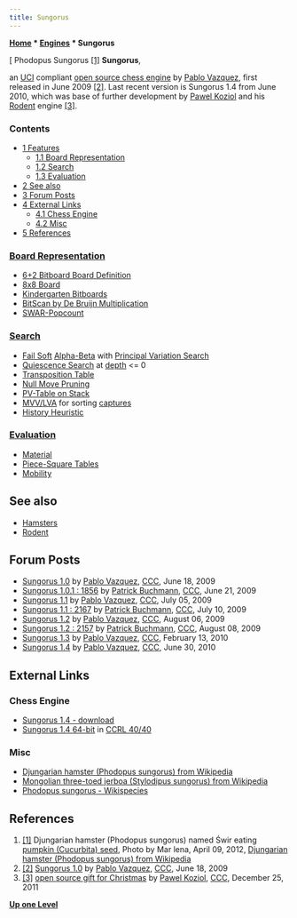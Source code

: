 ```yaml
---
title: Sungorus
---
```

**[Home](Home "Home") \* [Engines](Engines "Engines") \* Sungorus**



[ Phodopus Sungorus <a id="cite-note-1" href="#cite-ref-1">[1]</a>
**Sungorus**,  

an [UCI](UCI "UCI") compliant [open source chess engine](Category:Open_Source "Category:Open Source") by [Pablo Vazquez](Pablo_Vazquez "Pablo Vazquez"), 
first released in June 2009 <a id="cite-note-2" href="#cite-ref-2">[2]</a>. 
Last recent version is Sungorus 1.4 from June 2010, which was base of further development by [Pawel Koziol](Pawel_Koziol "Pawel Koziol") and his [Rodent](Rodent "Rodent") engine <a id="cite-note-3" href="#cite-ref-3">[3]</a>. 



### Contents


* [1 Features](#features)
	+ [1.1 Board Representation](#board-representation)
	+ [1.2 Search](#search)
	+ [1.3 Evaluation](#evaluation)
* [2 See also](#see-also)
* [3 Forum Posts](#forum-posts)
* [4 External Links](#external-links)
	+ [4.1 Chess Engine](#chess-engine)
	+ [4.2 Misc](#misc)
* [5 References](#references)






### [Board Representation](Board_Representation "Board Representation")


* [6+2 Bitboard Board Definition](Bitboard_Board-Definition#SixTwo "Bitboard Board-Definition")
* [8x8 Board](8x8_Board "8x8 Board")
* [Kindergarten Bitboards](Kindergarten_Bitboards "Kindergarten Bitboards")
* [BitScan by De Bruijn Multiplication](BitScan#DeBruijnMultiplation "BitScan")
* [SWAR-Popcount](Population_Count#SWARPopcount "Population Count")


### [Search](Search "Search")


* [Fail Soft](Fail-Soft "Fail-Soft") [Alpha-Beta](Alpha-Beta "Alpha-Beta") with [Principal Variation Search](Principal_Variation_Search "Principal Variation Search")
* [Quiescence Search](Quiescence_Search "Quiescence Search") at [depth](Depth "Depth") <= 0
* [Transposition Table](Transposition_Table "Transposition Table")
* [Null Move Pruning](Null_Move_Pruning "Null Move Pruning")
* [PV-Table on Stack](Triangular_PV-Table "Triangular PV-Table")
* [MVV/LVA](MVV-LVA "MVV-LVA") for sorting [captures](Captures "Captures")
* [History Heuristic](History_Heuristic "History Heuristic")


### [Evaluation](Evaluation "Evaluation")


* [Material](Material "Material")
* [Piece-Square Tables](Piece-Square_Tables "Piece-Square Tables")
* [Mobility](Mobility "Mobility")


## See also


* [Hamsters](Hamsters "Hamsters")
* [Rodent](Rodent "Rodent")


## Forum Posts


* [Sungorus 1.0](http://www.talkchess.com/forum/viewtopic.php?t=28490) by [Pablo Vazquez](Pablo_Vazquez "Pablo Vazquez"), [CCC](CCC "CCC"), June 18, 2009
* [Sungorus 1.0.1 : 1856](http://www.talkchess.com/forum/viewtopic.php?t=28550) by [Patrick Buchmann](Patrick_Buchmann "Patrick Buchmann"), [CCC](CCC "CCC"), June 21, 2009
* [Sungorus 1.1](http://www.talkchess.com/forum/viewtopic.php?t=28795) by [Pablo Vazquez](Pablo_Vazquez "Pablo Vazquez"), [CCC](CCC "CCC"), July 05, 2009
* [Sungorus 1.1 : 2167](http://www.talkchess.com/forum/viewtopic.php?t=28887) by [Patrick Buchmann](Patrick_Buchmann "Patrick Buchmann"), [CCC](CCC "CCC"), July 10, 2009
* [Sungorus 1.2](http://www.talkchess.com/forum/viewtopic.php?t=29271) by [Pablo Vazquez](Pablo_Vazquez "Pablo Vazquez"), [CCC](CCC "CCC"), August 06, 2009
* [Sungorus 1.2 : 2157](http://www.talkchess.com/forum/viewtopic.php?t=29302) by [Patrick Buchmann](Patrick_Buchmann "Patrick Buchmann"), [CCC](CCC "CCC"), August 08, 2009
* [Sungorus 1.3](http://www.talkchess.com/forum/viewtopic.php?t=32579) by [Pablo Vazquez](Pablo_Vazquez "Pablo Vazquez"), [CCC](CCC "CCC"), February 13, 2010
* [Sungorus 1.4](http://www.talkchess.com/forum/viewtopic.php?t=35217) by [Pablo Vazquez](Pablo_Vazquez "Pablo Vazquez"), [CCC](CCC "CCC"), June 30, 2010


## External Links


### Chess Engine


* [Sungorus 1.4 - download](https://sites.google.com/site/sungorus/)
* [Sungorus 1.4 64-bit](http://www.computerchess.org.uk/ccrl/4040/cgi/engine_details.cgi?print=Details&each_game=1&eng=Sungorus%201.4%2064-bit) in [CCRL 40/40](CCRL "CCRL")


### Misc


* [Djungarian hamster (Phodopus sungorus) from Wikipedia](https://en.wikipedia.org/wiki/Djungarian_hamster)
* [Mongolian three-toed jerboa (Stylodipus sungorus) from Wikipedia](https://en.wikipedia.org/wiki/Mongolian_three-toed_jerboa)
* [Phodopus sungorus - Wikispecies](http://species.wikimedia.org/wiki/Phodopus_sungorus)


## References


1. <a id="cite-ref-1" href="#cite-note-1">[1]</a> Djungarian hamster (Phodopus sungorus) named Świr eating [pumpkin (Cucurbita) seed](https://en.wikipedia.org/wiki/Pepita), Photo by Mar lena, April 09, 2012, [Djungarian hamster (Phodopus sungorus) from Wikipedia](https://en.wikipedia.org/wiki/Djungarian_hamster)
2. <a id="cite-ref-2" href="#cite-note-2">[2]</a> [Sungorus 1.0](http://www.talkchess.com/forum/viewtopic.php?t=28490) by [Pablo Vazquez](Pablo_Vazquez "Pablo Vazquez"), [CCC](CCC "CCC"), June 18, 2009
3. <a id="cite-ref-3" href="#cite-note-3">[3]</a> [open source gift for Christmas](http://www.talkchess.com/forum/viewtopic.php?t=41590) by [Pawel Koziol](Pawel_Koziol "Pawel Koziol"), [CCC](CCC "CCC"), December 25, 2011

**[Up one Level](Engines "Engines")**







 

